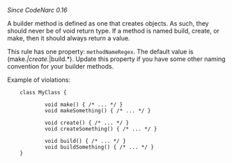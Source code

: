 *Since CodeNarc 0.16*

A builder method is defined as one that creates objects. As such, they
should never be of void return type. If a method is named build, create,
or make, then it should always return a value.

This rule has one property: `methodNameRegex`. The default value is
(make.*|create.*|build.\*). Update this property if you have some other
naming convention for your builder methods.

Example of violations:


        class MyClass {

                void make() { /* ... */ }
                void makeSomething() { /* ... */ }

                void create() { /* ... */ }
                void createSomething() { /* ... */ }

                void build() { /* ... */ }
                void buildSomething() { /* ... */ }
        }
